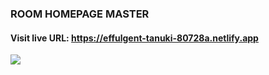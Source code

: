 ### ROOM HOMEPAGE MASTER
#### Visit live URL: https://effulgent-tanuki-80728a.netlify.app
<a href="https://effulgent-tanuki-80728a.netlify.app"><img src="https://user-images.githubusercontent.com/109923493/240417150-0ae80090-3fba-4eed-bd25-9e046f43beb0.jpg"></a>
